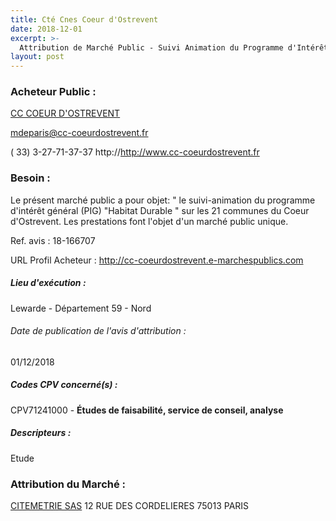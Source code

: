 ```yaml
---
title: Cté Cnes Coeur d'Ostrevent
date: 2018-12-01
excerpt: >-
  Attribution de Marché Public - Suivi Animation du Programme d'Intérêt Général "Habitat durable " de la Communauté de Communes du Coeur d'Ostrevent
layout: post
---
```


### Acheteur Public : 
<a href="/acheteur-33/siren-245901152"> CC COEUR D'OSTREVENT</a><br/>



mdeparis@cc-coeurdostrevent.fr

( 33) 3-27-71-37-37
http://http://www.cc-coeurdostrevent.fr
### Besoin :

Le présent marché public a pour objet: " le suivi-animation du programme d'intérêt général (PIG) "Habitat Durable " sur les 21 communes du Coeur d'Ostrevent. Les prestations font l'objet d'un marché public unique.

Ref. avis : 18-166707

URL Profil Acheteur : http://cc-coeurdostrevent.e-marchespublics.com

##### Lieu d'exécution :

Lewarde - Département 59 - Nord

###### Date de publication de l'avis d'attribution : 
01/12/2018

##### Codes CPV concerné(s) :
CPV71241000 - **Études de faisabilité, service de conseil, analyse** <br/>

##### Descripteurs :
Etude <br/>

### Attribution du Marché :
<a href="/entreprise-256/siren-350662862"> CITEMETRIE SAS</a>    12 RUE DES CORDELIERES 75013 PARIS <br/>
